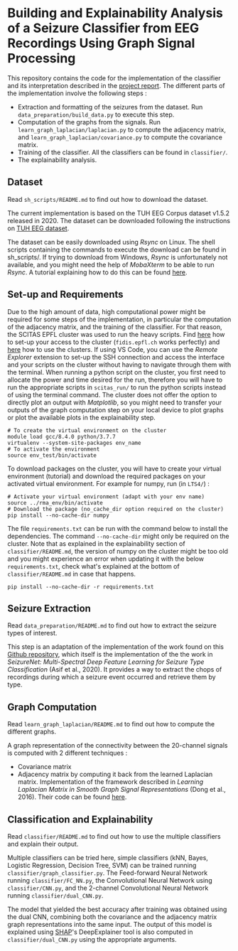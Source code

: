 # Building and Explainability Analysis of a Seizure Classifier from EEG Recordings Using Graph Signal Processing

This repository contains the code for the implementation of the classifier and its interpretation described in the [project report](report.pdf). The different parts of the implementation involve the following steps :

<ul>
<li>Extraction and formatting of the seizures from the dataset. Run <code>data_preparation/build_data.py</code> to execute this step.</li>
<li>Computation of the graphs from the signals. Run <code>learn_graph_laplacian/laplacian.py</code> to compute the adjacency matrix, and <code>learn_graph_laplacian/covariance.py</code> to compute the covariance matrix.</li>
<li>Training of the classifier. All the classifiers can be found in <code>classifier/</code>.</li>
<li>The explainability analysis.</li>
</ul>

## Dataset

Read <code>sh_scripts/README.md</code> to find out how to download the dataset.

The current implementation is based on the TUH EEG Corpus dataset v1.5.2 released in 2020. The dataset can be downloaded following the instructions on <a href="https://isip.piconepress.com/projects/tuh_eeg/html/downloads.shtml">TUH EEG dataset</a>. 

The dataset can be easily downloaded using <em>Rsync</em> on Linux. The shell scripts containing the commands to execute the download can be found in sh_scripts/. If trying to download from Windows, <em>Rsync</em> is unfortunately not available, and you might need the help of <em>MobaXterm</em> to be able to run <em>Rsync</em>. A tutorial explaining how to do this can be found <a href="https://isip.piconepress.com/courses/temple/ece_1111/resources/tutorials/tips_mobaxterm/02_install_and_rsync_nedc_v00.mp4">here</a>. 

## Set-up and Requirements

Due to the high amount of data, high computational power might be required for some steps of the implementation, in particular the computation of the adjacency matrix, and the training of the classifier. For that reason, the SCITAS EPFL cluster was used to run the heavy scripts. 
Find <a href="https://scitas-data.epfl.ch/confluence/display/DOC/Connecting+to+the+clusters#Connectingtotheclusters-Step-by-stepguide">here</a> how to set-up your access to the cluster (<code>fidis.epfl.ch</code> works perfectly) and <a href="https://scitas-data.epfl.ch/confluence/display/DOC/Using+the+clusters">here</a> how to use the clusters. If using VS Code, you can use the <em>Remote Explorer</em> extension to set-up the SSH connection and access the interface and your scripts on the cluster without having to navigate through them with the terminal. When running a python script on the cluster, you first need to allocate the power and time desired for the run, therefore you will have to run the appropriate scripts in <code>scitas_run/</code> to run the python scripts instead of using the terminal command. The cluster does not offer the option to directly plot an output with <em>Matplotlib</em>, so you might need to transfer your outputs of the graph computation step on your local device to plot graphs or plot the available plots in the explainability step.

```
# To create the virtual environment on the cluster
module load gcc/8.4.0 python/3.7.7
virtualenv --system-site-packages env_name
# To activate the environment
source env_test/bin/activate
```

To download packages on the cluster, you will have to create your virtual environment (<a>tutorial</a>) and download the required packages on your activated virtual environment. For example for numpy, run (in <code>LTS4/</code>) : 
```
# Activate your virtual environment (adapt with your env name)
source ../rma_env/bin/activate
# Download the package (no_cache_dir option required on the cluster)
pip install --no-cache-dir numpy
```

The file <code>requirements.txt</code> can be run with the command below to install the dependencies. The command <code>--no-cache-dir</code> might only be required on the cluster. Note that as explained in the explainability section of <code>classifier/README.md</code>, the version of numpy on the cluster might be too old and you might experience an error when updating it with the below <code>requirements.txt</code>, check what's explained at the bottom of <code>classifier/README.md</code> in case that happens.
```
pip install --no-cache-dir -r requirements.txt
```

## Seizure Extraction

Read <code>data_preparation/README.md</code> to find out how to extract the seizure types of interest.

This step is an adaptation of the implementation of the work found on this <a href= "https://github.com/IBM/seizure-type-classification-tuh">Github repository</a>, which itself is the implementation of the the work in <em>SeizureNet: Multi-Spectral Deep Feature Learning for Seizure Type Classification</em> (Asif
et al., 2020). It provides a way to extract the chops of recordings during which a seizure event occurred and retrieve them by type.

## Graph Computation

Read <code>learn_graph_laplacian/README.md</code> to find out how to compute the different graphs.

A graph representation of the connectivity between the 20-channel signals is computed with 2 different techniques :
<ul>
<li>Covariance matrix</li>
<li>Adjacency matrix by computing it back from the learned Laplacian matrix. Implementation of the framework described in <em>Learning Laplacian Matrix in Smooth Graph Signal Representations</em> (Dong
et al., 2016). Their code can be found <a href="https://github.com/TheShadow29/Learn-Graph-Laplacian">here</a>.
</ul>

## Classification and Explainability

Read <code>classifier/README.md</code> to find out how to use the multiple classifiers and explain their output.

Multiple classifiers can be tried here, simple classifiers (kNN, Bayes, Logistic Regression, Decision Tree, SVM) can be trained running <code>classifier/graph_classifier.py</code>. The Feed-forward Neural Network running <code>classifier/FC_NN.py</code>, the Convolutional Neural Network using <code>classifier/CNN.py</code>, and the 2-channel Convolutional Neural Network running <code>classifier/dual_CNN.py</code>.

The model that yielded the best accuracy after training was obtained using the dual CNN, combining both the covariance and the adjacency matrix graph representations into the same input. The output of this model is explained using <a href="https://github.com/slundberg/shap">SHAP</a>'s DeepExplainer tool is also computed in <code>classifier/dual_CNN.py</code> using the appropriate arguments.
